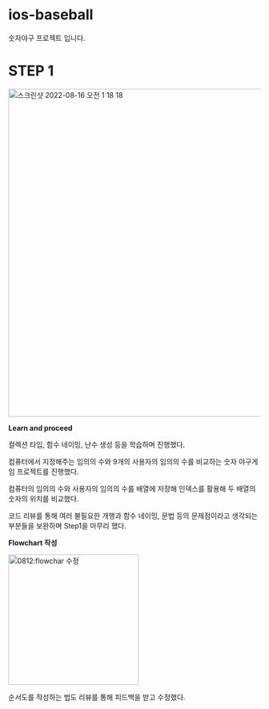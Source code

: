 # ios-baseball
숫자야구 프로젝트 입니다.

# STEP 1

<img width="654" alt="스크린샷 2022-08-16 오전 1 18 18" src="https://user-images.githubusercontent.com/87158656/184674708-44b839bc-55f9-4a6b-9594-277d1a44ed54.png">

**Learn and proceed**

컬렉션 타입, 함수 네이밍, 난수 생성 등을 학습하며 진행했다.

컴퓨터에서 지정해주는 임의의 수와 9개의 사용자의 임의의 수를 비교하는 숫자 야구게임 프로젝트를 진행했다.

컴퓨터의 임의의 수와 사용자의 임의의 수를 배열에 저장해 인덱스를 활용해 두 배열의 숫자의 위치를 비교했다.

코드 리뷰를 통해 여러 불필요한 개행과 함수 네이밍, 문법 등의 문제점이라고 생각되는 부분들을 보완하며 Step1을 마무리 했다.


**Flowchart 작성**

<img width="260" alt="0812:flowchar 수정" src="https://user-images.githubusercontent.com/87158656/184334522-557bcdc0-fcd7-403b-becf-9f3f9f858ff2.png">

순서도를 작성하는 법도 리뷰를 통해 피드백을 받고 수정했다.
